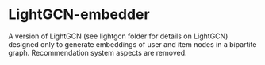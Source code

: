 

# LightGCN-embedder

A version of LightGCN (see lightgcn folder for details on LightGCN) designed only to generate embeddings of user and item nodes in a bipartite graph. Recommendation system aspects are removed.
